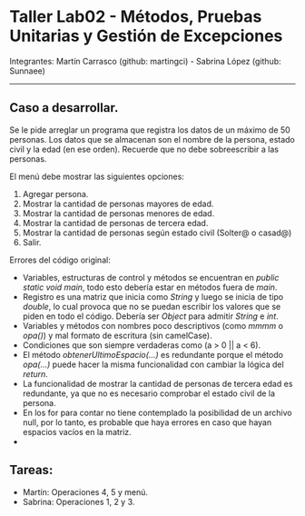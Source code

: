 # Taller Lab02 - Métodos, Pruebas Unitarias y Gestión de Excepciones
Integrantes: Martín Carrasco (github: martingci) - Sabrina López (github: Sunnaee)
***
## Caso a desarrollar.

Se le pide arreglar un programa que registra los datos de un máximo de 50 personas.
Los datos que se almacenan son el nombre de la persona, estado civil y la edad (en ese orden).
Recuerde que no debe sobreescribir a las personas.

El menú debe mostrar las siguientes opciones:
1) Agregar persona.
2) Mostrar la cantidad de personas mayores de edad.
3) Mostrar la cantidad de personas menores de edad.
4) Mostrar la cantidad de personas de tercera edad.
5) Mostrar la cantidad de personas según estado civil (Solter@ o casad@)
6) Salir.

Errores del código original:
- Variables, estructuras de control y métodos se encuentran en _public static void main_, todo esto debería estar en métodos fuera de _main_.
- Registro es una matriz que inicia como _String_ y luego se inicia de tipo _double_, lo cual provoca que no se puedan escribir los valores que se piden en todo el código. Debería ser _Object_ para admitir _String_ e _int_.
- Variables y métodos con nombres poco descriptivos (como _mmmm_ o _opa()_) y mal formato de escritura (sin camelCase).
- Condiciones que son siempre verdaderas como (a > 0 || a < 6).
- El método _obtenerUltimoEspacio(...)_ es redundante porque el método _opa(...)_ puede hacer la misma funcionalidad con cambiar la lógica del _return_.
- La funcionalidad de mostrar la cantidad de personas de tercera edad es redundante, ya que no es necesario comprobar el estado civil de la persona.
- En los for para contar no tiene contemplado la posibilidad de un archivo null, por lo tanto, es probable que haya errores en caso que hayan espacios vacíos en la matriz.
- 

## Tareas:
- Martín: Operaciones 4, 5 y menú.
- Sabrina: Operaciones 1, 2 y 3.
